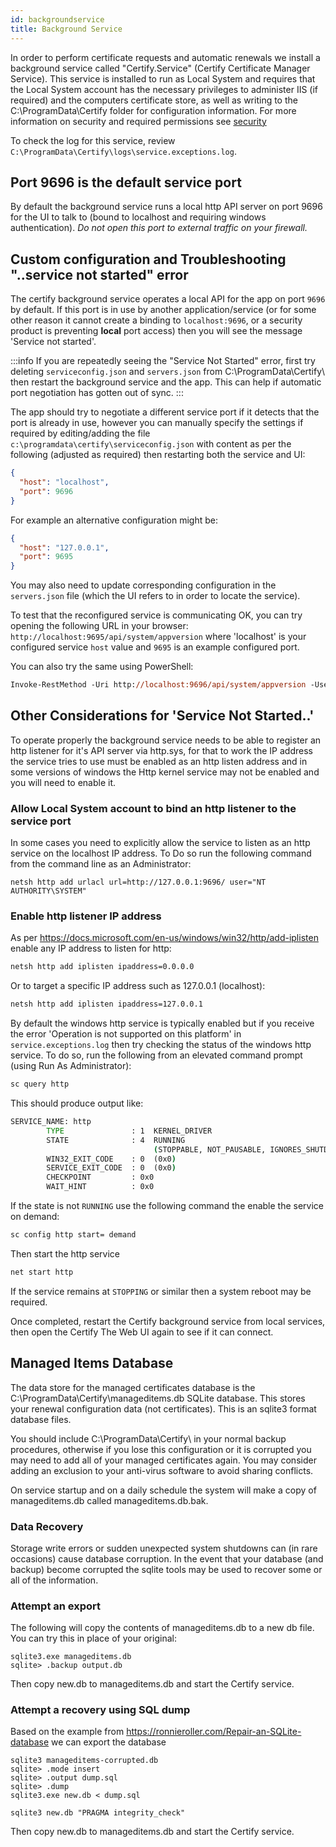 ```yaml
---
id: backgroundservice
title: Background Service
---
```


In order to perform certificate requests and automatic renewals we install a background service called "Certify.Service" (Certify Certificate Manager Service). This service is installed to run as Local System and requires that the Local System account has the necessary privileges to administer IIS (if required) and the computers certificate store, as well as writing to the C:\ProgramData\Certify folder for configuration information. For more information on security and required permissions see [security](guides/security.md)

To check the log for this service, review `C:\ProgramData\Certify\logs\service.exceptions.log`.

## Port 9696 is the default service port

By default the background service runs a local http API server on port 9696 for the UI to talk to (bound to localhost and requiring windows authentication). _Do not open this port to external traffic on your firewall._

## Custom configuration and Troubleshooting "..service not started" error

The certify background service operates a local API for the app on port `9696` by default. If this port is in use by another application/service (or for some other reason it cannot create a binding to `localhost:9696`, or a security product is preventing **local** port access) then you will see the message 'Service not started'.

:::info
If you are repeatedly seeing the "Service Not Started" error, first try deleting `serviceconfig.json` and `servers.json` from C:\ProgramData\Certify\ then restart the background service and the app. This can help if automatic port negotiation has gotten out of sync.
:::

The app should try to negotiate a different service port if it detects that the port is already in use, however you can manually specify the settings if required by editing/adding the file `c:\programdata\certify\serviceconfig.json` with content as per the following (adjusted as required) then restarting both the service and UI:

```json
{
  "host": "localhost",
  "port": 9696
}
```

For example an alternative configuration might be:

```json
{
  "host": "127.0.0.1",
  "port": 9695
}
```

You may also need to update corresponding configuration in the `servers.json` file (which the UI refers to in order to locate the service).

To test that the reconfigured service is communicating OK, you can try opening the following URL in your browser:
`http://localhost:9695/api/system/appversion` where 'localhost' is your configured service `host` value and `9695` is an example configured port.

You can also try the same using PowerShell:

```ps
Invoke-RestMethod -Uri http://localhost:9696/api/system/appversion -UseDefaultCredentials
```

## Other Considerations for 'Service Not Started..'

To operate properly the background service needs to be able to register an http listener for it's API server via http.sys, for that to work the IP address the service tries to use must be enabled as an http listen address and in some versions of windows the Http kernel service may not be enabled and you will need to enable it.

### Allow Local System account to bind an http listener to the service port

In some cases you need to explicitly allow the service to listen as an http service on the localhost IP address. To Do so run the following command from the command line as an Administrator:

`netsh http add urlacl url=http://127.0.0.1:9696/ user="NT AUTHORITY\SYSTEM"`

### Enable http listener IP address

As per https://docs.microsoft.com/en-us/windows/win32/http/add-iplisten enable any IP address to listen for http:

```bat
netsh http add iplisten ipaddress=0.0.0.0
```

Or to target a specific IP address such as 127.0.0.1 (localhost):

```bat
netsh http add iplisten ipaddress=127.0.0.1
```

By default the windows http service is typically enabled but if you receive the error 'Operation is not supported on this platform' in `service.exceptions.log` then try checking the status of the windows http service. To do so, run the following from an elevated command prompt (using Run As Administrator):

```bat
sc query http
```

This should produce output like:

```bat
SERVICE_NAME: http
        TYPE               : 1  KERNEL_DRIVER
        STATE              : 4  RUNNING
                                (STOPPABLE, NOT_PAUSABLE, IGNORES_SHUTDOWN)
        WIN32_EXIT_CODE    : 0  (0x0)
        SERVICE_EXIT_CODE  : 0  (0x0)
        CHECKPOINT         : 0x0
        WAIT_HINT          : 0x0

```

If the state is not `RUNNING` use the following command the enable the service on demand:

```bat
sc config http start= demand
```

Then start the http service

```bat
net start http
```

If the service remains at `STOPPING` or similar then a system reboot may be required.

Once completed, restart the Certify background service from local services, then open the Certify The Web UI again to see if it can connect.

## Managed Items Database

The data store for the managed certificates database is the C:\ProgramData\Certify\manageditems.db SQLite database. This stores your renewal configuration data (not certificates). This is an sqlite3 format database files.

You should include C:\ProgramData\Certify\ in your normal backup procedures, otherwise if you lose this configuration or it is corrupted you may need to add all of your managed certificates again. You may consider adding an exclusion to your anti-virus software to avoid sharing conflicts.

On service startup and on a daily schedule the system will make a copy of manageditems.db called manageditems.db.bak.

### Data Recovery

Storage write errors or sudden unexpected system shutdowns can (in rare occasions) cause database corruption. In the event that your database (and backup) become corrupted the sqlite tools may be used to recover some or all of the information.

### Attempt an export

The following will copy the contents of manageditems.db to a new db file. You can try this in place of your original:

```
sqlite3.exe manageditems.db
sqlite> .backup output.db
```

Then copy new.db to manageditems.db and start the Certify service.

### Attempt a recovery using SQL dump

Based on the example from https://ronnieroller.com/Repair-an-SQLite-database we can export the database

```
sqlite3 manageditems-corrupted.db
sqlite> .mode insert
sqlite> .output dump.sql
sqlite> .dump
sqlite3.exe new.db < dump.sql
```

```
sqlite3 new.db "PRAGMA integrity_check"
```

Then copy new.db to manageditems.db and start the Certify service.
